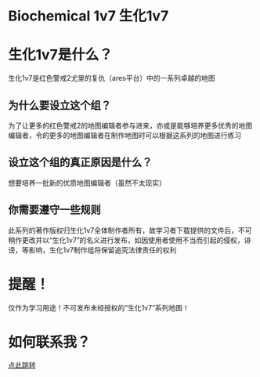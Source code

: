 # Biochemical 1v7 生化1v7
# 生化1v7是什么？ 
生化1v7是红色警戒2尤里的复仇（ares平台）中的一系列卓越的地图 
## 为什么要设立这个组？
为了让更多的红色警戒2的地图编辑者参与进来，亦或是能够培养更多优秀的地图编辑者，令的更多的地图编辑者在制作地图时可以根据这系列的地图进行练习
## 设立这个组的真正原因是什么？
想要培养一批新的优质地图编辑者（虽然不太现实）
## 你需要遵守一些规则
此系列的著作版权归生化1v7全体制作者所有，故学习者下载提供的文件后，不可稍作更改并以“生化1v7”的名义进行发布，如因使用者使用不当而引起的侵权，诽谤，等影响，生化1v7制作组将保留追究法律责任的权利
# 提醒！
仅作为学习用途！不可发布未经授权的“生化1v7”系列地图！
# 如何联系我？
[点此跳转](mailto:tzaikmew@gmail.com)
